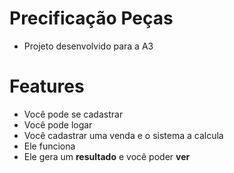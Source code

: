 # Precificação Peças

- Projeto desenvolvido para a A3 

# Features

- Você pode se cadastrar
- Você pode logar
- Você cadastrar uma venda e o sistema a calcula
- Ele funciona 
- Ele gera um **resultado** e você poder __ver__
